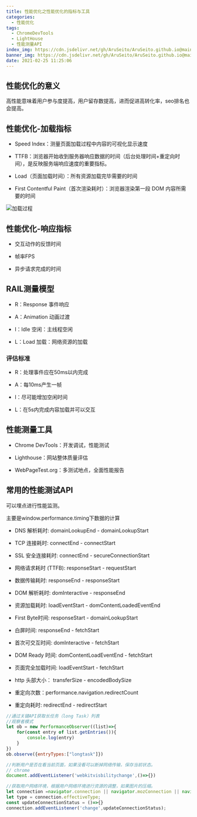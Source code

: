 ```yaml
---
title: 性能优化之性能优化的指标与工具
categories:
  - 性能优化
tags:
  - ChromeDevTools
  - LightHouse
  - 性能测量API
index_img: https://cdn.jsdelivr.net/gh/AruSeito/AruSeito.github.io@main/source/img/banner/bg3.jpg
banner_img: https://cdn.jsdelivr.net/gh/AruSeito/AruSeito.github.io@main/source/img/banner/bg3.jpg
date: 2021-02-25 11:25:06
---
```


## 性能优化的意义

高性能意味着用户参与度提高，用户留存数提高，进而促进高转化率，seo排名也会提高。

## 性能优化-加载指标

- Speed Index：测量页面加载过程中内容的可视化显示速度

- TTFB：浏览器开始收到服务器响应数据的时间（后台处理时间+重定向时间），是反映服务端响应速度的重要指标。

- Load（页面加载时间）：所有资源加载完毕需要的时间

- First Contentful Paint（首次渲染耗时）：浏览器渲染第一段 DOM 内容所需要的时间

![加载过程](https://cdn.jsdelivr.net/gh/AruSeito/AruSeito.github.io@main/source/img/Loading-is-a-journey.png)


## 性能优化-响应指标

- 交互动作的反馈时间

- 帧率FPS

- 异步请求完成的时间

## RAIL测量模型

- R：Response 事件响应

- A：Animation 动画过渡

- I：Idle 空闲：主线程空闲

- L：Load 加载：网络资源的加载

### 评估标准

- R：处理事件应在50ms以内完成

- A：每10ms产生一帧

- I：尽可能增加空闲时间

- L：在5s内完成内容加载并可以交互

## 性能测量工具

- Chrome DevTools：开发调试，性能测试

- Lighthouse：网站整体质量评估

- WebPageTest.org：多测试地点，全面性能报告

## 常用的性能测试API

可以埋点进行性能监测。

主要是window.performance.timing下数据的计算

- DNS 解析耗时: domainLookupEnd - domainLookupStart

- TCP 连接耗时: connectEnd - connectStart

- SSL 安全连接耗时: connectEnd - secureConnectionStart

- 网络请求耗时 (TTFB): responseStart - requestStart

- 数据传输耗时: responseEnd - responseStart

- DOM 解析耗时: domInteractive - responseEnd

- 资源加载耗时: loadEventStart - domContentLoadedEventEnd

- First Byte时间: responseStart - domainLookupStart

- 白屏时间: responseEnd - fetchStart

- 首次可交互时间: domInteractive - fetchStart

- DOM Ready 时间: domContentLoadEventEnd - fetchStart

- 页面完全加载时间: loadEventStart - fetchStart

- http 头部大小： transferSize - encodedBodySize

- 重定向次数：performance.navigation.redirectCount

- 重定向耗时: redirectEnd - redirectStart



```JavaScript
//通过关键API获取长任务（long Task）列表
//观察者模式
let ob = new PerformanceObserver((list)=>{
    for(const entry of list.getEntries()){
        console.log(entry)
    }
})
ob.observe({entryTypes:["longtask"]})
```

```JavaScript
//判断用户是否在看当前页面，如果没看可以断掉网络传输，保存当前状态。
// chrome
document.addEventListener('webkitvisbilitychange',()=>{})
```

```JavaScript
//获取用户网络环境，根据用户网络环境进行资源的调整，如果图片的压缩。
let connection =navigator.connection || navigator.mozConnection || navigator.webkitConnection;
let type = connection.effectiveType;
const updateConnectionStatus = ()=>{}
connection.addEventListener('change',updateConnectionStatus);
```